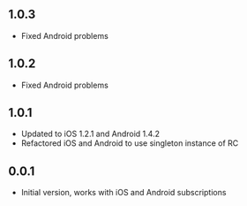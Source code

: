 ## 1.0.3

* Fixed Android problems


## 1.0.2

* Fixed Android problems 

## 1.0.1

* Updated to iOS 1.2.1 and Android 1.4.2
* Refactored iOS and Android to use singleton instance of RC

## 0.0.1

* Initial version, works with iOS and Android subscriptions
